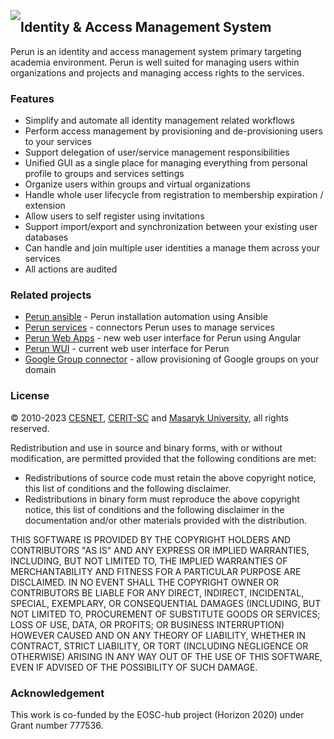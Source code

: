 
<a href="https://perun-aai.org"><img style="float: left; position: relative;" src="https://raw.githubusercontent.com/CESNET/perun/master/perun-web-gui/src/main/webapp/img/logo.png"></a>
## Identity & Access Management System

Perun is an identity and access management system primary targeting academia environment. Perun is well suited for managing users within organizations and projects and managing access rights to the services.

### Features

-	Simplify and automate all identity management related workflows 
-	Perform access management by provisioning and de-provisioning users to your services 
-	Support delegation of user/service management responsibilities
-	Unified GUI as a single place for managing everything from personal profile to groups and services settings
-	Organize users within groups and virtual organizations
-	Handle whole user lifecycle from registration to membership expiration / extension
-	Allow users to self register using invitations
-	Support import/export and synchronization between your existing user databases
-	Can handle and join multiple user identities a manage them across your services
-	All actions are audited

### Related projects

-	[Perun ansible](https://github.com/CESNET/perun-ansible) - Perun installation automation using Ansible
-	[Perun services](https://gitlab.ics.muni.cz/perun/perun-idm/perun-services) - connectors Perun uses to manage services
-	[Perun Web Apps](https://gitlab.ics.muni.cz/perun/perun-idm/perun-web-apps) - new web user interface for Perun using Angular
-	[Perun WUI](https://gitlab.ics.muni.cz/perun/perun-idm/perun-wui) - current web user interface for Perun
-	[Google Group connector](https://github.com/CESNET/google-group-connector) - allow provisioning of Google groups on your domain

### License

&copy; 2010-2023 [CESNET](https://www.cesnet.cz/?lang=en), [CERIT-SC](https://www.cerit-sc.cz/en/index.html) and [Masaryk University](https://www.muni.cz/en), all rights reserved.

Redistribution and use in source and binary forms, with or without modification, are permitted provided that the following conditions are met:

-	Redistributions of source code must retain the above copyright notice, this list of conditions and the following disclaimer.
-	Redistributions in binary form must reproduce the above copyright notice, this list of conditions and the following disclaimer in the documentation and/or other materials provided with the distribution.

THIS SOFTWARE IS PROVIDED BY THE COPYRIGHT HOLDERS AND
CONTRIBUTORS "AS IS" AND ANY EXPRESS OR IMPLIED WARRANTIES,
INCLUDING, BUT NOT LIMITED TO, THE IMPLIED WARRANTIES OF
MERCHANTABILITY AND FITNESS FOR A PARTICULAR PURPOSE ARE
DISCLAIMED. IN NO EVENT SHALL THE COPYRIGHT OWNER OR CONTRIBUTORS
BE LIABLE FOR ANY DIRECT, INDIRECT, INCIDENTAL, SPECIAL,
EXEMPLARY, OR CONSEQUENTIAL DAMAGES (INCLUDING, BUT NOT LIMITED
TO, PROCUREMENT OF SUBSTITUTE GOODS OR SERVICES; LOSS OF USE,
DATA, OR PROFITS; OR BUSINESS INTERRUPTION) HOWEVER CAUSED AND ON
ANY THEORY OF LIABILITY, WHETHER IN CONTRACT, STRICT LIABILITY,
OR TORT (INCLUDING NEGLIGENCE OR OTHERWISE) ARISING IN ANY WAY
OUT OF THE USE OF THIS SOFTWARE, EVEN IF ADVISED OF THE
POSSIBILITY OF SUCH DAMAGE.

### Acknowledgement

This work is co-funded by the EOSC-hub project (Horizon 2020) under Grant number 777536.
